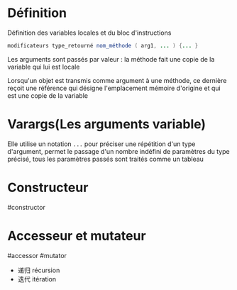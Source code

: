 
# Définition

Définition des variables locales et du bloc d'instructions

``` java
modificateurs type_retourné nom_méthode ( arg1, ... ) {... } 
```

Les arguments sont passés par valeur : la méthode fait une copie de la variable qui lui est locale

Lorsqu'un objet est transmis comme argument à une méthode, ce dernière reçoit une référence qui désigne l'emplacement mémoire d'origine et qui est une copie de la variable

# Varargs(Les arguments variable)

Elle utilise un notation `...` pour préciser une répétition d'un type d'argument, permet le passage d'un nombre indéfini de paramètres du type précisé, tous les paramètres passés sont traités comme un tableau

# Constructeur
#constructor

# Accesseur et mutateur
#accessor #mutator 

- 递归 récursion
- 迭代 itération